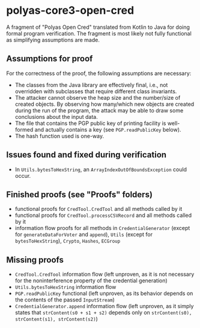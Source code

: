 # polyas-core3-open-cred

A fragment of "Polyas Open Cred" translated from Kotlin to Java for doing formal program verification. The fragment is most likely not fully functional as simplifying assumptions are made.

## Assumptions for proof

For the correctness of the proof, the following assumptions are necessary:

* The classes from the Java library are effectively final, i.e., not overridden with subclasses that require different class invariants.
* The attacker cannot observe the heap size and the number/size of created objects. By observing how many/which new objects are created during the run of the program, the attack may be able to draw some conclusions about the input data.
* The file that contains the PGP public key of printing facility is well-formed and actually contains a key (see `PGP.readPublicKey` below).
* The hash function used is one-way.

## Issues found and fixed during verification

* In `Utils.bytesToHexString`, an `ArrayIndexOutOfBoundsException` could occur.

## Finished proofs (see "Proofs" folders)

* functional proofs for `CredTool.CredTool` and all methods called by it
* functional proofs for `CredTool.processCSVRecord` and all methods called by it
* information flow proofs for all methods in `CredentialGenerator` (except for `generateDataForVoter` and `append`), `Utils` (except for `bytesToHexString`), `Crypto`, `Hashes`, `ECGroup`

## Missing proofs

* `CredTool.CredTool` information flow (left unproven, as it is not necessary for the noninterference property of the credential generation)
* `Utils.bytesToHexString` information flow
* `PGP.readPublicKey` functional (left unproven, as its behavior depends on the contents of the passed `InputStream`)
* `CredentialGenerator.append` information flow (left unproven, as it simply states that `strContent(s0 + s1 + s2)` depends only on `strContent(s0), strContent(s1), strContent(s2)`)
